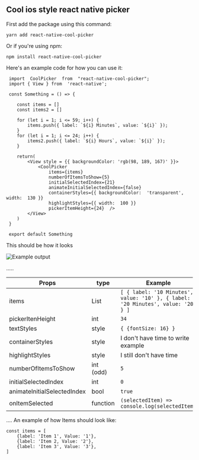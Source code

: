 ## Cool ios style react native picker

First add the package using this command:

    yarn add react-native-cool-picker
Or if you're using npm:

    npm install react-native-cool-picker


Here's an example code for how you can use it:

     import  CoolPicker  from  "react-native-cool-picker";
     import { View } from  'react-native';
     
     const Something = () => {
     
        const items = []
	    const items2 = []
	    
	    for (let i = 1; i <= 59; i++) {
	        items.push({ label: `${i} Minutes`, value: `${i}` });
	    }
	    for (let i = 1; i <= 24; i++) {
	        items2.push({ label: `${i} Hours`, value: `${i}` });
	    }
	
		return(
			<View style = {{ backgroundColor: 'rgb(98, 189, 167)' }}>
				<CoolPicker 
					items={items}
					numberOfItemsToShow={5}
					initialSelectedIndex={21}
					animateInitialSelectedIndex={false}
					containerStyles={{ backgroundColor:  'transparent', width:  130 }}
					highlightStyles={{ width:  100 }}
					pickerItemHeight={24}  />
			</View>
		)	    
     }
     
     export default Something


This should be how it looks

![Example output](https://s8.uupload.ir/files/ezgif-1-3638d371f7_9zrv.gif)

.....



| Props|type  |Example|
|--|--|--|
| items |List  |`[ { label: '10 Minutes', value: '10' }, { label: '20 Minutes', value: '20' } ]`|
|pickerItenHeight|int|`34`|
|textStyles|style|`{ {fontSize: 16} }`|
|containerStyles|style|I don't have time to write example
|highlightStyles|style|I still don't have time|
|numberOfItemsToShow|int (odd)|`5`
|initialSelectedIndex|int|`0`|
|animateInitialSelectedIndex|bool|`true`|
|onItemSelected|function|`(selectedItem) => console.log(selectedItem)`

....
An example of how Items should look like:

    const items = [
    	{label: 'Item 1', Value: '1'},
    	{label: 'Item 2, Value: '2'},
    	{label: 'Item 3', Value: '3'},
    ]
